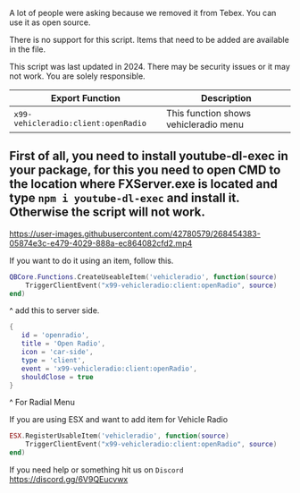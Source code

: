 A lot of people were asking because we removed it from Tebex. You can use it as open source.

There is no support for this script. Items that need to be added are available in the file.

This script was last updated in 2024. There may be security issues or it may not work. You are solely responsible.



| Export Function                                                             | Description                                          |
| --------------------------------------------------------------------------- | ---------------------------------------------------- |
| `x99-vehicleradio:client:openRadio`                                         | This function shows vehicleradio menu                |


## First of all, you need to install youtube-dl-exec in your package, for this you need to open CMD to the location where FXServer.exe is located and type `npm i youtube-dl-exec` and install it. Otherwise the script will not work.



https://user-images.githubusercontent.com/42780579/268454383-05874e3c-e479-4029-888a-ec864082cfd2.mp4




If you want to do it using an item, follow this.


```lua
QBCore.Functions.CreateUseableItem('vehicleradio', function(source)
    TriggerClientEvent("x99-vehicleradio:client:openRadio", source)
end)
```

^ add this to server side.


```lua
{
   id = 'openradio',
   title = 'Open Radio',
   icon = 'car-side',
   type = 'client',
   event = 'x99-vehicleradio:client:openRadio',
   shouldClose = true
}
```

^ For Radial Menu


If you are using ESX and want to add item for Vehicle Radio

```lua
ESX.RegisterUsableItem('vehicleradio', function(source)
    TriggerClientEvent("x99-vehicleradio:client:openRadio", source)
end)
```

If you need help or something hit us on `Discord` https://discord.gg/6V9QEucvwx
